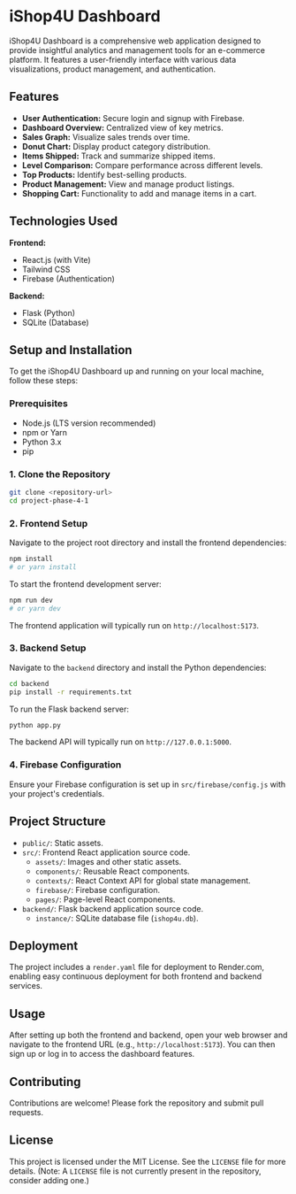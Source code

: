 # iShop4U Dashboard

iShop4U Dashboard is a comprehensive web application designed to provide insightful analytics and management tools for an e-commerce platform. It features a user-friendly interface with various data visualizations, product management, and authentication.

## Features

*   **User Authentication:** Secure login and signup with Firebase.
*   **Dashboard Overview:** Centralized view of key metrics.
*   **Sales Graph:** Visualize sales trends over time.
*   **Donut Chart:** Display product category distribution.
*   **Items Shipped:** Track and summarize shipped items.
*   **Level Comparison:** Compare performance across different levels.
*   **Top Products:** Identify best-selling products.
*   **Product Management:** View and manage product listings.
*   **Shopping Cart:** Functionality to add and manage items in a cart.

## Technologies Used

**Frontend:**

*   React.js (with Vite)
*   Tailwind CSS
*   Firebase (Authentication)

**Backend:**

*   Flask (Python)
*   SQLite (Database)

## Setup and Installation

To get the iShop4U Dashboard up and running on your local machine, follow these steps:

### Prerequisites

*   Node.js (LTS version recommended)
*   npm or Yarn
*   Python 3.x
*   pip

### 1. Clone the Repository

```bash
git clone <repository-url>
cd project-phase-4-1
```

### 2. Frontend Setup

Navigate to the project root directory and install the frontend dependencies:

```bash
npm install
# or yarn install
```

To start the frontend development server:

```bash
npm run dev
# or yarn dev
```

The frontend application will typically run on `http://localhost:5173`.

### 3. Backend Setup

Navigate to the `backend` directory and install the Python dependencies:

```bash
cd backend
pip install -r requirements.txt
```

To run the Flask backend server:

```bash
python app.py
```

The backend API will typically run on `http://127.0.0.1:5000`.

### 4. Firebase Configuration

Ensure your Firebase configuration is set up in `src/firebase/config.js` with your project's credentials.

## Project Structure

*   `public/`: Static assets.
*   `src/`: Frontend React application source code.
    *   `assets/`: Images and other static assets.
    *   `components/`: Reusable React components.
    *   `contexts/`: React Context API for global state management.
    *   `firebase/`: Firebase configuration.
    *   `pages/`: Page-level React components.
*   `backend/`: Flask backend application source code.
    *   `instance/`: SQLite database file (`ishop4u.db`).

## Deployment

The project includes a `render.yaml` file for deployment to Render.com, enabling easy continuous deployment for both frontend and backend services.

## Usage

After setting up both the frontend and backend, open your web browser and navigate to the frontend URL (e.g., `http://localhost:5173`). You can then sign up or log in to access the dashboard features.

## Contributing

Contributions are welcome! Please fork the repository and submit pull requests.

## License

This project is licensed under the MIT License. See the `LICENSE` file for more details. (Note: A `LICENSE` file is not currently present in the repository, consider adding one.)
